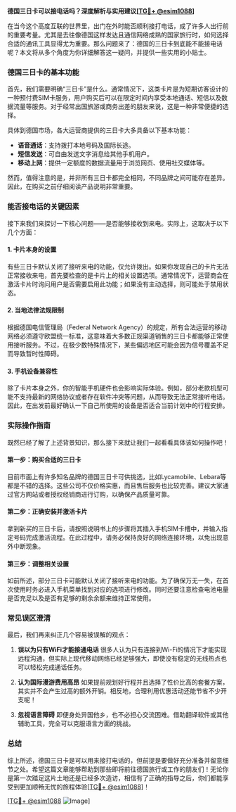 **德国三日卡可以接电话吗？深度解析与实用建议[[TG💪+ @esim1088](https://t.me/s/esim1088)]**

在当今这个高度互联的世界里，出门在外时能否顺利接打电话，成了许多人出行前的重要考量。尤其是去往像德国这样发达且通信网络成熟的国家旅行时，如何选择合适的通讯工具显得尤为重要。那么问题来了：德国的三日卡到底能不能接电话呢？本文将从多个角度为你详细解答这一疑问，并提供一些实用的小贴士。

### 德国三日卡的基本功能

首先，我们需要明确“三日卡”是什么。通常情况下，这类卡片是为短期访客设计的一种预付费SIM卡服务，用户购买后可以在限定时间内享受本地通话、短信以及数据流量等服务。对于经常出国旅游或商务出差的朋友来说，这是一种非常便捷的选择。

具体到德国市场，各大运营商提供的三日卡大多具备以下基本功能：
- **语音通话**：支持拨打本地号码及国际长途。
- **短信发送**：可自由发送文字消息给其他手机用户。
- **移动上网**：提供一定额度的数据流量用于浏览网页、使用社交媒体等。

然而，值得注意的是，并非所有三日卡都完全相同，不同品牌之间可能存在差异。因此，在购买之前仔细阅读产品说明非常重要。

### 能否接电话的关键因素

接下来我们来探讨一下核心问题——是否能够接收到来电。实际上，这取决于以下几个方面：

#### 1. 卡片本身的设置
有些三日卡默认关闭了接听来电的功能，仅允许拨出。如果你发现自己的卡片无法正常接收来电，首先要检查的是卡片上的相关设置选项。通常情况下，运营商会在激活卡片时询问用户是否需要启用此功能；如果没有主动选择，则可能处于禁用状态。

#### 2. 当地法律法规限制
根据德国电信管理局（Federal Network Agency）的规定，所有合法运营的移动网络必须遵守欧盟统一标准，这意味着大多数正规渠道销售的三日卡都能够正常使用接听服务。不过，在极少数特殊情况下，某些偏远地区可能会因为信号覆盖不足而导致暂时性障碍。

#### 3. 手机设备兼容性
除了卡片本身之外，你的智能手机硬件也会影响实际体验。例如，部分老款机型可能不支持最新的网络协议或者存在软件冲突等问题，从而导致无法正常接听电话。因此，在出发前最好确认一下自己所使用的设备是否适合当前计划中的行程安排。

### 实际操作指南

既然已经了解了上述背景知识，那么接下来就让我们一起看看具体该如何操作吧！

#### 第一步：购买合适的三日卡
目前市面上有许多知名品牌的德国三日卡可供挑选，比如Lycamobile、Lebara等都是不错的选择。这些公司不仅价格实惠，而且售后服务也比较完善。建议大家通过官方网站或者授权经销商进行订购，以确保产品质量可靠。

#### 第二步：正确安装并激活卡片
拿到新买的三日卡后，请按照说明书上的步骤将其插入手机SIM卡槽中，并输入指定号码完成激活流程。在此过程中，请务必保持良好的网络连接环境，以免出现意外中断现象。

#### 第三步：调整相关设置
如前所述，部分三日卡可能默认关闭了接听来电的功能。为了确保万无一失，在首次使用时务必进入手机菜单找到对应的选项进行修改。同时还要注意检查电池电量是否充足以及是否有足够的剩余余额来维持正常使用。

### 常见误区澄清

最后，我们再来纠正几个容易被误解的观点：

1. **误以为只有WiFi才能接通电话**
   很多人认为只有连接到Wi-Fi的情况下才能实现远程沟通，但实际上现代移动网络已经足够强大，即使没有稳定的无线热点也可以轻松完成通话任务。

2. **认为国际漫游费用高昂**
   如果提前规划好行程并且选择了性价比高的套餐方案，其实并不会产生过高的额外开销。相反地，合理利用优惠活动还能节省不少开支呢！

3. **忽视语言障碍**
   即便身处异国他乡，也不必担心交流困难。借助翻译软件或其他辅助工具，完全可以克服语言方面的挑战。

### 总结

综上所述，德国三日卡是可以用来接打电话的，但前提是要做好充分准备并留意细节之处。希望这篇文章能够帮助到那些即将前往德国旅行或工作的朋友们！无论你是第一次踏足这片土地还是已经多次造访，相信有了正确的指导之后，你们都能享受到更加顺畅无忧的旅程体验[[TG💪+ @esim1088](https://t.me/s/esim1088)]！

[[TG💪+ @esim1088](https://t.me/s/esim1088) ![Image](https://i.postimg.cc/4NQfJmqS/Snipaste-2025-05-13-00-14-12.png)]